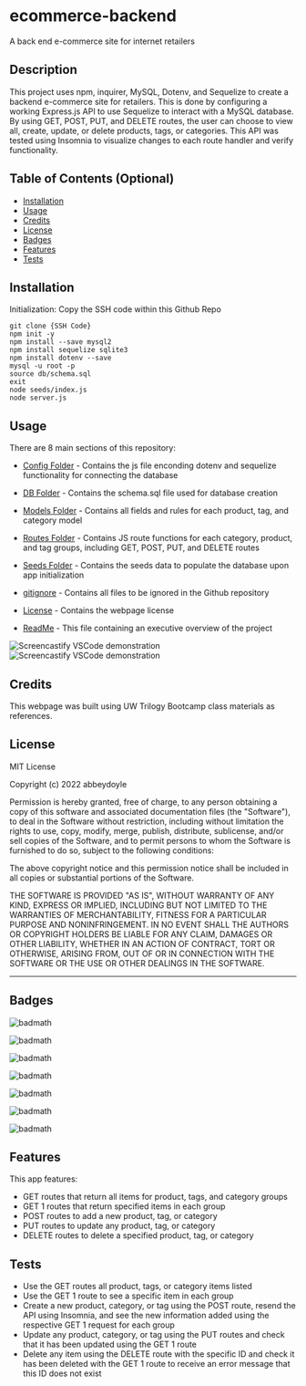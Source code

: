 # ecommerce-backend
A back end e-commerce site for internet retailers

## Description

This project uses npm, inquirer, MySQL, Dotenv, and Sequelize to create a backend e-commerce site for retailers. This is done by configuring a working Express.js API to use Sequelize to interact with a MySQL database. By using GET, POST, PUT, and DELETE routes, the user can choose to view all, create, update, or delete products, tags, or categories. This API was tested using Insomnia to visualize changes to each route handler and verify functionality.

<!-- Provide a short description explaining the what, why, and how of your project. Use the following questions as a guide:

- What was your motivation?
- Why did you build this project? (Note: the answer is not "Because it was a homework assignment.")
- What problem does it solve?
- What did you learn? -->

## Table of Contents (Optional)

<!-- If your README is long, add a table of contents to make it easy for users to find what they need. -->

- [Installation](#installation)
- [Usage](#usage)
- [Credits](#credits)
- [License](#license)
- [Badges](#badges)
- [Features](#features)
- [Tests](#tests)

## Installation

Initialization: 
Copy the SSH code within this Github Repo 
```
git clone {SSH Code}
npm init -y
npm install --save mysql2
npm install sequelize sqlite3
npm install dotenv --save
mysql -u root -p
source db/schema.sql
exit
node seeds/index.js
node server.js
```

<!-- What are the steps required to install your project? Provide a step-by-step description of how to get the development environment running. -->


## Usage

There are 8 main sections of this repository:

- [Config Folder](https://github.com/abbeydoyle/ecommerce-backend/tree/main/config) - Contains the js file enconding dotenv and sequelize functionality for connecting the database

- [DB Folder](https://github.com/abbeydoyle/ecommerce-backend/tree/main/db) - Contains the schema.sql file used for database creation

- [Models Folder](https://github.com/abbeydoyle/ecommerce-backend/tree/main/models) - Contains all fields and rules for each product, tag, and category model

- [Routes Folder](https://github.com/abbeydoyle/ecommerce-backend/tree/main/routes) - Contains JS route functions for each category, product, and tag groups, including GET, POST, PUT, and DELETE routes

- [Seeds Folder](https://github.com/abbeydoyle/ecommerce-backend/tree/main/seeds) - Contains the seeds data to populate the database upon app initialization

- [gitignore](https://github.com/abbeydoyle/ecommerce-backend/blob/main/.gitignore) - Contains all files to be ignored in the Github repository

- [License](https://github.com/abbeydoyle/ecommerce-backend/blob/main/LICENSE) - Contains the webpage license

- [ReadMe](https://github.com/abbeydoyle/ecommerce-backend/blob/main/README.md) - This file containing an executive overview of the project



![Screencastify VSCode demonstration](./assets/vscodescreencastify.gif)
![Screencastify VSCode demonstration](./assets/insomniascreencastify.gif)




<!-- Provide instructions and examples for use. Include screenshots as needed.

To add a screenshot, create an `assets/images` folder in your repository and upload your screenshot to it. Then, using the relative filepath, add it to your README using the following syntax:

    ```md
    ![alt text](assets/images/screenshot.png)
    ``` -->

## Credits

This webpage was built using UW Trilogy Bootcamp class materials as references.


## License

MIT License

Copyright (c) 2022 abbeydoyle

Permission is hereby granted, free of charge, to any person obtaining a copy of this software and associated documentation files (the "Software"), to deal in the Software without restriction, including without limitation the rights to use, copy, modify, merge, publish, distribute, sublicense, and/or sell copies of the Software, and to permit persons to whom the Software is furnished to do so, subject to the following conditions:

The above copyright notice and this permission notice shall be included in all copies or substantial portions of the Software.

THE SOFTWARE IS PROVIDED "AS IS", WITHOUT WARRANTY OF ANY KIND, EXPRESS OR IMPLIED, INCLUDING BUT NOT LIMITED TO THE WARRANTIES OF MERCHANTABILITY, FITNESS FOR A PARTICULAR PURPOSE AND NONINFRINGEMENT. IN NO EVENT SHALL THE AUTHORS OR COPYRIGHT HOLDERS BE LIABLE FOR ANY CLAIM, DAMAGES OR OTHER LIABILITY, WHETHER IN AN ACTION OF CONTRACT, TORT OR OTHERWISE, ARISING FROM, OUT OF OR IN CONNECTION WITH THE SOFTWARE OR THE USE OR OTHER DEALINGS IN THE SOFTWARE.

<!-- The last section of a high-quality README file is the license. This lets other developers know what they can and cannot do with your project. If you need help choosing a license, refer to [https://choosealicense.com/](https://choosealicense.com/). -->

---

<!-- 🏆 The previous sections are the bare minimum, and your project will ultimately determine the content of this document. You might also want to consider adding the following sections. -->

## Badges

![badmath](https://img.shields.io/github/repo-size/abbeydoyle/ecommerce-backend?color=pink&style=plastic)

![badmath](https://img.shields.io/github/issues-closed-raw/abbeydoyle/ecommerce-backend?color=pink&style=plastic)

![badmath](https://img.shields.io/github/issues-raw/abbeydoyle/ecommerce-backend?color=pink&style=plastic)

![badmath](https://img.shields.io/github/license/abbeydoyle/ecommerce-backend?color=pink&style=plastic)

![badmath](https://img.shields.io/github/commits-since/abbeydoyle/ecommerce-backend/3cafcf0/main?color=pink&style=plastic)

![badmath](https://img.shields.io/github/last-commit/abbeydoyle/ecommerce-backend?color=pink&style=plastic)

![badmath](https://img.shields.io/maintenance/yes/2023?color=pink&style=plastic)


<!-- ![badmath](https://img.shields.io/github/languages/top/lernantino/badmath)

Badges aren't necessary, per se, but they demonstrate street cred. Badges let other developers know that you know what you're doing. Check out the badges hosted by [shields.io](https://shields.io/). You may not understand what they all represent now, but you will in time. -->

## Features

This app features:

- GET routes that return all items for product, tags, and category groups
- GET 1 routes that return specified items in each group
- POST routes to add a new product, tag, or category
- PUT routes to update any product, tag, or category
- DELETE routes to delete a specified product, tag, or category



<!-- If your project has a lot of features, list them here. -->

<!-- ## How to Contribute

If you created an application or package and would like other developers to contribute it, you can include guidelines for how to do so. The [Contributor Covenant](https://www.contributor-covenant.org/) is an industry standard, but you can always write your own if you'd prefer. -->

## Tests

- Use the GET routes all product, tags, or category items listed
- Use the GET 1 route to see a specific item in each group
- Create a new product, category, or tag using the POST route, resend the API using Insomnia, and see the new information added using the respective GET 1 request for each group
- Update any product, category, or tag using the PUT routes and check that it has been updated using the GET 1 route
- Delete any item using the DELETE route with the specific ID and check it has been deleted with the GET 1 route to receive an error message that this ID does not exist



<!-- Go the extra mile and write tests for your application. Then provide examples on how to run them here. -->